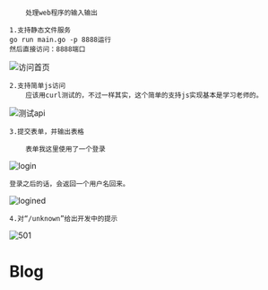         处理web程序的输入输出

    1.支持静态文件服务
    go run main.go -p 8888运行
    然后直接访问：8888端口
![访问首页](http://img.blog.csdn.net/20171123191104492?watermark/2/text/aHR0cDovL2Jsb2cuY3Nkbi5uZXQvZDRzbmFw/font/5a6L5L2T/fontsize/400/fill/I0JBQkFCMA==/dissolve/70/gravity/SouthEast)



    2.支持简单js访问
        应该用curl测试的，不过一样其实，这个简单的支持js实现基本是学习老师的。
![测试api](http://img.blog.csdn.net/20171123191128628?watermark/2/text/aHR0cDovL2Jsb2cuY3Nkbi5uZXQvZDRzbmFw/font/5a6L5L2T/fontsize/400/fill/I0JBQkFCMA==/dissolve/70/gravity/SouthEast)

    3.提交表单，并输出表格
    
        表单我这里使用了一个登录 
 ![login](http://img.blog.csdn.net/20171123191226423?watermark/2/text/aHR0cDovL2Jsb2cuY3Nkbi5uZXQvZDRzbmFw/font/5a6L5L2T/fontsize/400/fill/I0JBQkFCMA==/dissolve/70/gravity/SouthEast)
  
    登录之后的话，会返回一个用户名回来。 
    
 ![logined](http://img.blog.csdn.net/20171123191254760?watermark/2/text/aHR0cDovL2Jsb2cuY3Nkbi5uZXQvZDRzbmFw/font/5a6L5L2T/fontsize/400/fill/I0JBQkFCMA==/dissolve/70/gravity/SouthEast)
    
    4.对“/unknown”给出开发中的提示

![501](http://img.blog.csdn.net/20171123192946471?watermark/2/text/aHR0cDovL2Jsb2cuY3Nkbi5uZXQvZDRzbmFw/font/5a6L5L2T/fontsize/400/fill/I0JBQkFCMA==/dissolve/70/gravity/SouthEast)
# Blog
